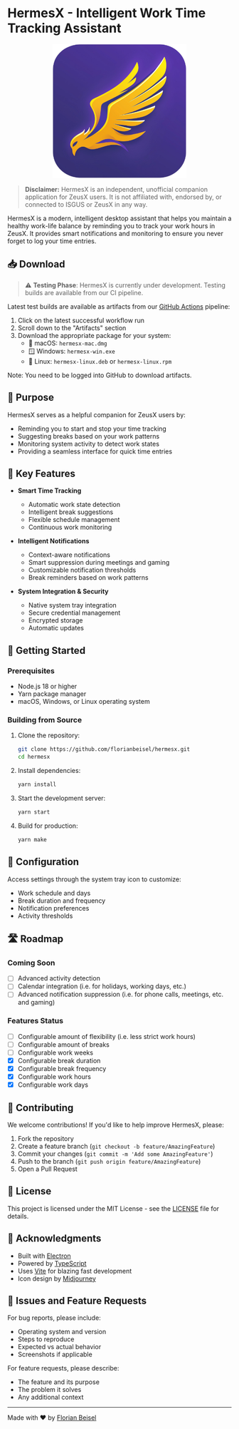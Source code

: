 # HermesX - Intelligent Work Time Tracking Assistant

<p align="center">
<img src="https://raw.githubusercontent.com/florianbeisel/hermesx/refs/heads/main/assets/icon.png" width="300" />
</p>

> **Disclaimer:** HermesX is an independent, unofficial companion application for ZeusX users. It is not affiliated with, endorsed by, or connected to ISGUS or ZeusX in any way.

HermesX is a modern, intelligent desktop assistant that helps you maintain a healthy work-life balance by reminding you to track your work hours in ZeusX. It provides smart notifications and monitoring to ensure you never forget to log your time entries.

## 📥 Download

> ⚠️ **Testing Phase**: HermesX is currently under development. Testing builds are available from our CI pipeline.

Latest test builds are available as artifacts from our [GitHub Actions](https://github.com/florianbeisel/hermesx/actions/workflows/build.yml) pipeline:

1. Click on the latest successful workflow run
2. Scroll down to the "Artifacts" section
3. Download the appropriate package for your system:
   - 🍎 macOS: `hermesx-mac.dmg`
   - 🪟 Windows: `hermesx-win.exe`
   - 🐧 Linux: `hermesx-linux.deb` or `hermesx-linux.rpm`

Note: You need to be logged into GitHub to download artifacts.

## 🎯 Purpose

HermesX serves as a helpful companion for ZeusX users by:

- Reminding you to start and stop your time tracking
- Suggesting breaks based on your work patterns
- Monitoring system activity to detect work states
- Providing a seamless interface for quick time entries

## 🌟 Key Features

- **Smart Time Tracking**

  - Automatic work state detection
  - Intelligent break suggestions
  - Flexible schedule management
  - Continuous work monitoring

- **Intelligent Notifications**

  - Context-aware notifications
  - Smart suppression during meetings and gaming
  - Customizable notification thresholds
  - Break reminders based on work patterns

- **System Integration & Security**
  - Native system tray integration
  - Secure credential management
  - Encrypted storage
  - Automatic updates

## 🚀 Getting Started

### Prerequisites

- Node.js 18 or higher
- Yarn package manager
- macOS, Windows, or Linux operating system

### Building from Source

1. Clone the repository:

   ```bash
   git clone https://github.com/florianbeisel/hermesx.git
   cd hermesx
   ```

2. Install dependencies:

   ```bash
   yarn install
   ```

3. Start the development server:

   ```bash
   yarn start
   ```

4. Build for production:

   ```bash
   yarn make
   ```

## 🔧 Configuration

Access settings through the system tray icon to customize:

- Work schedule and days
- Break duration and frequency
- Notification preferences
- Activity thresholds

## 🛣️ Roadmap

### Coming Soon

- [ ] Advanced activity detection
- [ ] Calendar integration (i.e. for holidays, working days, etc.)
- [ ] Advanced notification suppression (i.e. for phone calls, meetings, etc. and gaming)

### Features Status

- [ ] Configurable amount of flexibility (i.e. less strict work hours)
- [ ] Configurable amount of breaks
- [ ] Configurable work weeks
- [x] Configurable break duration
- [x] Configurable break frequency
- [x] Configurable work hours
- [x] Configurable work days

## 🤝 Contributing

We welcome contributions! If you'd like to help improve HermesX, please:

1. Fork the repository
2. Create a feature branch (`git checkout -b feature/AmazingFeature`)
3. Commit your changes (`git commit -m 'Add some AmazingFeature'`)
4. Push to the branch (`git push origin feature/AmazingFeature`)
5. Open a Pull Request

## 📝 License

This project is licensed under the MIT License - see the [LICENSE](LICENSE) file for details.

## 🙏 Acknowledgments

- Built with [Electron](https://www.electronjs.org/)
- Powered by [TypeScript](https://www.typescriptlang.org/)
- Uses [Vite](https://vitejs.dev/) for blazing fast development
- Icon design by [Midjourney](https://www.midjourney.com/)

## 🐛 Issues and Feature Requests

For bug reports, please include:

- Operating system and version
- Steps to reproduce
- Expected vs actual behavior
- Screenshots if applicable

For feature requests, please describe:

- The feature and its purpose
- The problem it solves
- Any additional context

---

Made with ❤️ by [Florian Beisel](https://github.com/florianbeisel)
